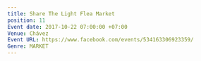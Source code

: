 ```yaml
---
title: Share The Light Flea Market
position: 11
Event date: 2017-10-22 07:00:00 +07:00
Venue: Chávez
Event URL: https://www.facebook.com/events/534163306923359/
Genre: MARKET
---
```


